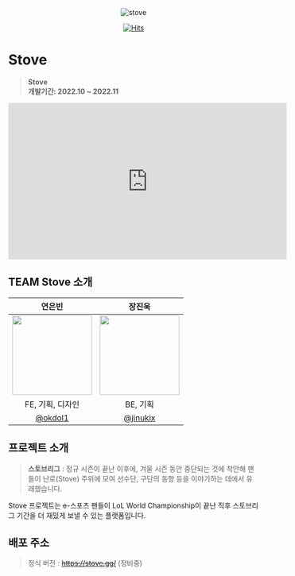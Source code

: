 <div align="center">
<img src="https://user-images.githubusercontent.com/76744586/216605757-dbe97ea8-df10-4893-9b6e-51fd091e753c.png" title="stove"/>

[![Hits](https://hits.seeyoufarm.com/api/count/incr/badge.svg?url=https%3A%2F%2Fgithub.com%2FStove-Org&count_bg=%23F54242&title_bg=%23000000&icon=&icon_color=%23E7E7E7&title=%F0%9F%94%A5Stove&edge_flat=false)](https://hits.seeyoufarm.com)
</div>

# Stove
> **Stove** <br/> **개발기간: 2022.10 ~ 2022.11**

<div>
<iframe width="560" height="315" src="https://www.youtube.com/embed/MHJWHdoS2WQ" title="YouTube video player" frameborder="0" allow="accelerometer; autoplay; clipboard-write; encrypted-media; gyroscope; picture-in-picture; web-share" allowfullscreen></iframe>
</div>

## TEAM Stove 소개
|연은빈|장진욱|
|:--:|:--:|
|<img width="160px" src="https://avatars.githubusercontent.com/u/76744586?v=4"> | <img width="160px" src="https://avatars.githubusercontent.com/u/74256905?v=4" /> |
|FE, 기획, 디자인|BE, 기획|
|[@okdol1](https://github.com/okdol1)|[@jinukix](https://github.com/jinukix)|

## 프로젝트 소개
> **스토브리그** : 정규 시즌이 끝난 이후에, 겨울 시즌 동안 중단되는 것에 착안해 팬들이 난로(Stove) 주위에 모여 선수단, 구단의 동향 등을 이야기하는 데에서 유래했습니다.

Stove 프로젝트는 e-스포츠 팬들이 LoL World Championship이 끝난 직후 스토브리그 기간을 더 재밌게 보낼 수 있는 플랫폼입니다.

## 배포 주소
> 정식 버전 : ~~https://stove.gg/~~ (정비중)


